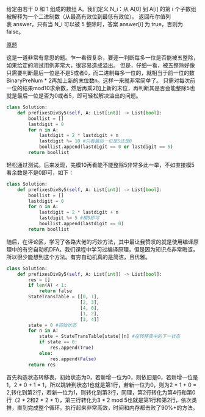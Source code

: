 给定由若干 0 和 1 组成的数组 A。我们定义 N_i：从 A[0] 到 A[i] 的第 i 个子数组被解释为一个二进制数（从最高有效位到最低有效位）。
返回布尔值列表 answer，只有当 N_i 可以被 5 整除时，答案 answer[i] 为 true，否则为 false。

[原题](https://leetcode-cn.com/problems/binary-prefix-divisible-by-5/)

这是一道非常有意思的题。乍一看很复杂，要逐一判断每多一位是否能被五整除，如果给定的测试用例非常大，很容易造成溢出。
但是，仔细一看，被五整除好像只需要判断最后一位是不是5或者0，而二进制每多一位的，就相当于前一位的数BinaryPreNum * 2再加上新的末位数n。这样一来就非常简单了。
只需对每次前一位的结果mod10求余数，然后再乘2加上新的末位，再判断其是否会能整除5也就是最后一位是否为0或者5，即可轻松解决溢出的问题。
````python
class Solution:
    def prefixesDivBy5(self, A: List[int]) -> List[bool]:
        boollist = []
        lastdigit = 0
        for n in A:
            lastdigit = 2 * lastdigit + n
            lastdigit %= 10 #只看最后一位是5还是0
            boollist.append(lastdigit == 0 or lastdigit == 5)
        return boollist
````
轻松通过测试。后来发现，先模10再看能不能整除5非常多此一举，不如直接模5看余数是不是0即可，如下：
````python
class Solution:
    def prefixesDivBy5(self, A: List[int]) -> List[bool]:
        boollist = []
        lastdigit = 0
        for n in A:
            lastdigit = 2 * lastdigit + n
            lastdigit %= 5 #模5即可
            boollist.append(lastdigit == 0)
        return boollist
````
随后，在评论区，学习了各路大佬的巧妙方法，其中最让我赞叹的就是使用编译原理中的有穷自动机DFA。我们课程中学习过编译原理，但是因为知识点非常晦涩，所以很少能想到这个方法。有穷自动机真的是简洁，且优雅。
````python
class Solution:
    def prefixesDivBy5(self, A: List[int]) -> List[bool]:
        res = []
        if len(A) < 1:
            return false
        StateTransTable = [[0, 1],
                           [2, 3],
                           [4, 0],
                           [1, 2],
                           [3, 4]]
        state = 0 #初始状态
        for n in A:
            state = StateTransTable[state][n] #在转移表中的下一状态
            if state == 0:
                res.append(True)
            else:
                res.append(False)
        return res
````
首先构造状态转移表，初始状态为0，若新增一位为0，则依旧是0，若新增一位是1，2 * 0 + 1 = 1，所以跳转到状态1也就是第1行，若新一位为0，则为2 * 1 + 0 = 2,转化到第2行，若新一位为1，则转化到第3行，同理，第2行转化为第4行和第0行（2 * 2和2 * 2 + 1），第三行转化为3 * 2 mod 5也就是第1行和第2行，依次类推，直到完成整个循环。执行起来非常高效，时间和内存都击败了90%+的方法。
